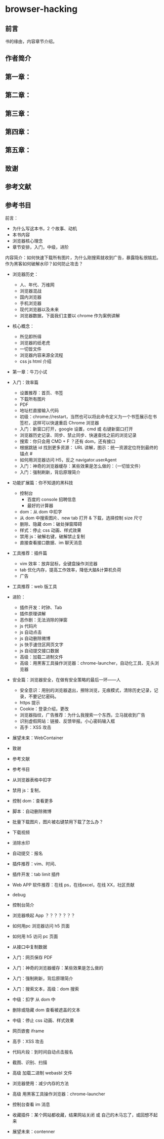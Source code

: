 # browser-hacking

## 前言
书的缘由，内容章节介绍。

## 作者简介

## 第一章：

## 第二章：

## 第三章：

## 第四章：

## 第五章：

## 致谢

## 参考文献

## 参考书目

前言：
- 为什么写这本书，2 个故事、动机
- 本书内容
- 浏览器核心理念
- 章节安排，入门，中级，进阶

内容简介：如何快速下载所有图片，为什么刚搜索就收到广告，暴露隐私很尴尬。作为黑客如何破解水印？如何防止攻击？


- 浏览器历史：
	- 人、年代、万维网
	- 浏览器混战
	- 国内浏览器
	- 手机浏览器
	- 现代浏览器以及未来
	- 浏览器数据，下面我们主要以 chrome 作为案例讲解
- 核心概念：
	- 所见即所得
	- 浏览器的纸老虎
	- 一切皆文件
	- 浏览器内容来源全流程
	- css js html 介绍

- 第一章：牛刀小试
- 入门：效率篇
	- 设置推荐：首页、书签
	- 下载所有图片 
	- PDF
	- 地址栏直接输入代码
	- 初级：chrome://restart，当然也可以将此命令定义为一个书签展示在书签栏，这样可以快速重启 Chrome 浏览器
	- 入门：新窗口打开，google 设置，cmd 或 右键新窗口打开
	- 浏览器历史记录、同步、禁止同步、快速查找之前的浏览记录
	- 搜索：你只会用 CMD + F ？还有 dom，还有接口
	- 根据跳链 id 找到更多资源： URL 讲解，图示：统一资源定位符到最终的锚点 #
	- 如何用浏览器访问 H5，反之 navigator.userAgent
	- 入门：神奇的浏览器缓存：某些效果是怎么做的：（一切皆文件）
	- 入门：强制刷新，背后原理简介

	
- 功能扩展篇：你不知道的黑科技
	- 控制台
		- 百度的 console 招聘信息
		- 最好的计算器
	- dom：从 dom 中扣字
	- 从 dom 中搜索图片、new tab 打开 & 下载，选择控制 size 尺寸
	- 删除、隐藏 dom：破处弹窗障碍
	- 样式：停止 css 动画、样式效果
	- 禁用 js：破解右键，破解禁止复制
	- 直接查看接口数据、im 聊天消息

- 工具推荐：插件篇
	- vim 效率：放弃鼠标，全键盘操作浏览器
	- tab 优化内存，提高工作效率，降低大脑&计算机负荷
	- 广告

- 工具推荐：web 版工具

- 进阶：
	- 插件开发：时钟、Tab
	- 插件原理讲解
	- 恶作剧：无法消除的弹窗
	- js 代码片
	- js 自动点击
	- js 自动删除微博
	- js 快手速住区网页文字
	- js 自动提交接口数据
	- 高级：加载二进制文件
	- 高级：用黑客工具操作浏览器：chrome-launcher，自动化工具、无头浏览器
	
- 安全篇：浏览器安全，在做有安全策略的最后一环——人
	- 安全意识：用别的浏览器退出，擦除浏览，无痕模式，清除历史记录，记录，不要记忆密码。
	- https 提示
	- Cookie：登录介绍，更改
	- 浏览器指纹，广告推荐：为什么我搜索一个东西，立马就收到广告
	- 识别虚假网站：链接、反馈举报。小心密码输入框
	- 高手：XSS 攻击

- 展望未来：WebContainer
- 致谢
- 参考文献
- 参考书目


- 从浏览器表格中扣字
- 禁用 js：复制，
- 控制 dom：查看更多
- 脚本：自动删除微博
- 批量下载图片，图片被右键禁用下载了怎么办？
- 下载视频
- 消除水印
- 自动提交：报名

- 插件推荐：vim、时间、
- 插件开发：tab limit 插件
- Web APP 软件推荐：在线 ps，在线excel，在线 XX，社区贡献
- debug 
- 控制台简介
- 浏览器唤起 App ？？？？？？？
- 如何用pc 浏览器访问 h5 页面
- 如何用 h5 访问 pc 页面
- 从接口中复制数据
- 入门：网页保存 PDF
- 入门：神奇的浏览器缓存：某些效果是怎么做的
- 入门：强制刷新，背后原理简介
- 入门：搜索文本，高级：dom 搜索
- 中级：扣字 从 dom 中
- 删除或隐藏 dom 查看被遮盖的文本
- 中级：停止 css 动画、样式效果
- 网页嵌套 iframe 
- 高手：XSS 攻击
- 代码片段：到时间自动点击报名
- 截图、识别、扫描
- 高级 加载二进制 webasbl 文件
- 浏览器使用：减少内存的方法
- 高级 用黑客工具操作浏览器：chrome-launcher
- 控制台查看 im 消息
- 收藏插件：某个网站都收藏，结果网站关闭 或 自己的木马忘了，或回想不起来
- 展望未来：contenner